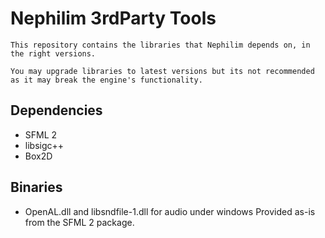 # Nephilim 3rdParty Tools

	This repository contains the libraries that Nephilim depends on, in the right versions.

	You may upgrade libraries to latest versions but its not recommended as it may break the engine's functionality.
	
## Dependencies
- SFML 2
- libsigc++
- Box2D

## Binaries
- OpenAL.dll and libsndfile-1.dll for audio under windows
  Provided as-is from the SFML 2 package.